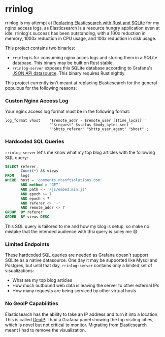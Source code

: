 # rrinlog

rrinlog is my attempt at [Replacing Elasticsearch with Rust and SQLite](https://nbsoftsolutions.com/blog/replacing-elasticsearch-with-rust-and-sqlite) for my nginx access logs, as Elasticsearch is a resource hungry application even at idle. rrinlog's success has been outstanding, with a 100x reduction in memory, 1000x reduction in CPU usage, and 100x reduction in disk usage.

This project contains two binaries:

- `rrinlog` is for consuming nginx acces logs and storing them in a SQLite database. This binary may be built on Rust stable.
- `rrinlog-server` exposes this SQLite database according to Grafana's [JSON API datasource](https://github.com/grafana/simple-json-datasource). This binary requires Rust nightly.

This project currently isn't meant at replacing Elasticsearch for the general populous for the following reasons:

### Custon Nginx Access Log

Your nginx access log format must be in the following format:

```
log_format vhost    '$remote_addr - $remote_user [$time_local] '
                    '"$request" $status $body_bytes_sent '
                    '"$http_referer" "$http_user_agent" "$host"';
```

### Hardcoded SQL Queries

`rrinlog-server` let's me know what my top blog articles with the following SQL query:

```sql
SELECT referer,
       Count(*) AS views
FROM   logs
WHERE  host = 'comments.nbsoftsolutions.com'
       AND method = 'GET'
       AND path <> '/js/embed.min.js'
       AND epoch >= ?
       AND epoch < ?
       AND referer <> '-'
       AND remote_addr <> ?
GROUP  BY referer
ORDER  BY views DESC
```

This SQL query is tailored to me and how my blog is setup, so make no mistake that the intended audience with thsi query is soley me :smile:

### Limited Endpoints

These hardcoded SQL queries are needed as Grafana doesn't support SQLite as a native datasource. One day it may be supported like Mysql and Postgres, but until that day, `rrinlog-server` contains only a limited set of visualizations:

- What are my top blog articles
- How much outbound web data is leaving the server to other external IPs
- How many requests are being serviced by other virtual hosts

### No GeoIP Capabilities

Elasticsearch has the ability to take an IP address and turn it into a
location. This is called
[GeoIP](https://www.elastic.co/blog/geoip-in-the-elastic-stack). I had a
Grafana panel showing the top visiting cities, which is novel but not critical
to monitor. Migrating from Elasticsearch meant I had to remove the
visualization.
